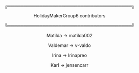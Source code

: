 <p align="center">╔═══════════════════════════════════════╗</p><p align="center">HolidayMakerGroup6 contributors</p>
<p align="center">╚═══════════════════════════════════════╝</p>
<p align="center">Matilda   ->   matilda002</p>
<p align="center">Valdemar  ->   v-valdo</p>
<p align="center">Irina     ->   Irinapreo</p>
<p align="center">Karl      ->   jensencarr</p>
